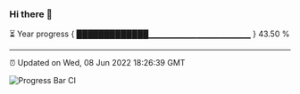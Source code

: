 ### Hi there 👋

⏳ Year progress { █████████████▁▁▁▁▁▁▁▁▁▁▁▁▁▁▁▁▁ } 43.50 %

---

⏰ Updated on Wed, 08 Jun 2022 18:26:39 GMT

![Progress Bar CI](https://github.com/ZhaoGui/ZhaoGui/workflows/Progress%20Bar%20CI/badge.svg)
